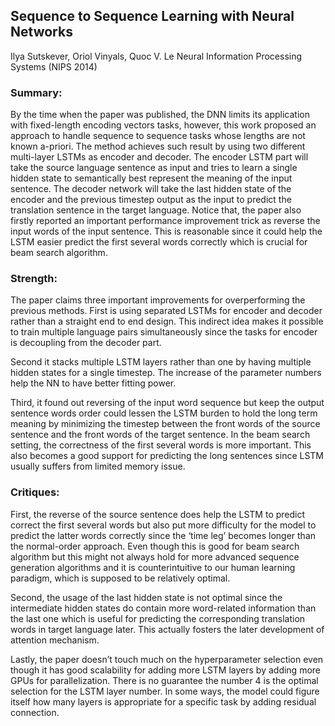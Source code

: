 ## Sequence to Sequence Learning with Neural Networks
Ilya Sutskever, Oriol Vinyals, Quoc V. Le
Neural Information Processing Systems (NIPS 2014)

### Summary:
By the time when the paper was published, the DNN limits its application with fixed-length encoding vectors tasks, however, this work proposed an approach to handle sequence to sequence tasks whose lengths are not known a-priori. The method achieves such result by using two different multi-layer LSTMs as encoder and decoder. The encoder LSTM part will take the source language sentence as input and tries to learn a single hidden state to semantically best represent the meaning of the input sentence. The decoder network will take the last hidden state of the encoder and the previous timestep output as the input to predict the translation sentence in the target language. Notice that, the paper also firstly reported an important performance improvement trick as reverse the input words of the input sentence. This is reasonable since it could help the LSTM easier predict the first several words correctly which is crucial for beam search algorithm.

### Strength:
The paper claims three important improvements for overperforming the previous methods. 
First is using separated LSTMs for encoder and decoder rather than a straight end to end design. This indirect idea makes it possible to train multiple language pairs simultaneously since the tasks for encoder is decoupling from the decoder part. 

Second it stacks multiple LSTM layers rather than one by having multiple hidden states for a single timestep. The increase of the parameter numbers help the NN to have better fitting power. 

Third, it found out reversing of the input word sequence but keep the output sentence words order could lessen the LSTM burden to hold the long term meaning by minimizing the timestep between the front words of the source sentence and the front words of the target sentence. In the beam search setting, the correctness of the first several words is more important. This also becomes a good support for predicting the long sentences since LSTM usually suffers from limited memory issue.

### Critiques:
First, the reverse of the source sentence does help the LSTM to predict correct the first several words but also put more difficulty for the model to predict the latter words correctly since the ‘time leg’ becomes longer than the normal-order approach. Even though this is good for beam search algorithm but this might not always hold for more advanced sequence generation algorithms and it is counterintuitive to our human learning paradigm, which is supposed to be relatively optimal.

Second, the usage of the last hidden state is not optimal since the intermediate hidden states do contain more word-related information than the last one which is useful for predicting the corresponding translation words in target language later. This actually fosters the later development of attention mechanism.

Lastly, the paper doesn’t touch much on the hyperparameter selection even though it has good scalability for adding more LSTM layers by adding more GPUs for parallelization. There is no guarantee the number 4 is the optimal selection for the LSTM layer number. In some ways, the model could figure itself how many layers is appropriate for a specific task by adding residual connection.


